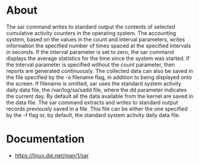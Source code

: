 # About
The sar command writes to standard output the contents of selected cumulative activity counters in the operating system. The accounting system, based on the values in the count and interval parameters, writes information the specified number of times spaced at the specified intervals in seconds. If the interval parameter is set to zero, the sar command displays the average statistics for the time since the system was started. If the interval parameter is specified without the count parameter, then reports are generated continuously. The collected data can also be saved in the file specified by the -o filename flag, in addition to being displayed onto the screen. If filename is omitted, sar uses the standard system activity daily data file, the /var/log/sa/sadd file, where the dd parameter indicates the current day. By default all the data available from the kernel are saved in the data file.
The sar command extracts and writes to standard output records previously saved in a file. This file can be either the one specified by the -f flag or, by default, the standard system activity daily data file.
# Documentation
* https://linux.die.net/man/1/sar
